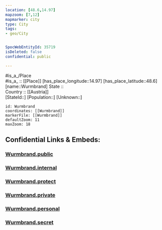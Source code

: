 ```yaml
---
location: [48.6,14.97] 
mapzoom: [7,12] 
mapmarker: city 
type: City
tags:
- geo/City


SpocWebEntityId: 35719
isDeleted: false
confidential: public

---
```

#is_a_/Place  
#is_a_ :: [[Place]] 
[has_place_longitude::14.97] 
[has_place_latitude::48.6] 
[name::Wurmbrand] 
State ::  
Country :: [[Austria]]  
[StateId::] 
[Population::] 
[Unknown::] 


```leaflet
id: Wurmbrand
coordinates: [[Wurmbrand]] 
markerFile: [[Wurmbrand]] 
defaultZoom: 11 
maxZoom: 18
```


## Confidential Links & Embeds: 

### [Wurmbrand.public](/_public/\Earth\Continent\Europe\Europe~Central\Austria\Austrias_States\Niederösterreich\CityWurmbrand.public.md) 

### [Wurmbrand.internal](/_internal/\Earth\Continent\Europe\Europe~Central\Austria\Austrias_States\Niederösterreich\CityWurmbrand.internal.md) 

### [Wurmbrand.protect](/_protect/\Earth\Continent\Europe\Europe~Central\Austria\Austrias_States\Niederösterreich\CityWurmbrand.protect.md) 

### [Wurmbrand.private](/_private/\Earth\Continent\Europe\Europe~Central\Austria\Austrias_States\Niederösterreich\CityWurmbrand.private.md) 

### [Wurmbrand.personal](/_personal/\Earth\Continent\Europe\Europe~Central\Austria\Austrias_States\Niederösterreich\CityWurmbrand.personal.md) 

### [Wurmbrand.secret](/_secret/\Earth\Continent\Europe\Europe~Central\Austria\Austrias_States\Niederösterreich\CityWurmbrand.secret.md)


